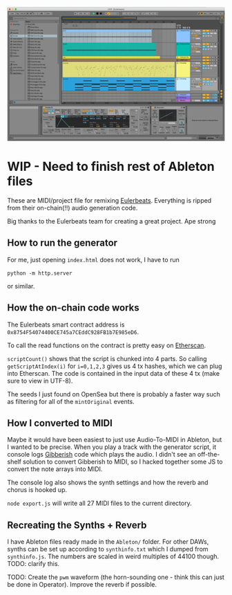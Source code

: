![Ableton Screenshot](screenshot.png)

# WIP - Need to finish rest of Ableton files

These are MIDI/project file for remixing [Eulerbeats](https://eulerbeats.com/).
Everything is ripped from their on-chain(!!) audio generation code.

Big thanks to the Eulerbeats team for creating a great project. Ape strong

## How to run the generator
For me, just opening `index.html` does not work, I have to run

```
python -m http.server
```

or similar.

## How the on-chain code works

The Eulerbeats smart contract address is
`0x8754F54074400CE745a7CEddC928FB1b7E985eD6`.

To call the read functions on the contract is pretty easy on
[Etherscan](https://etherscan.io/address/0x8754F54074400CE745a7CEddC928FB1b7E985eD6#readContract).

`scriptCount()` shows that the script is chunked into 4 parts. So calling
`getScriptAtIndex(i)` for `i=0,1,2,3` gives us 4 tx hashes, which we can plug
into Etherscan. The code is contained in the input data of these 4 tx
(make sure to view in UTF-8).

The seeds I just found on OpenSea but there is probably a faster way such as filtering
for all of the `mintOriginal` events.

## How I converted to MIDI
Maybe it would have been easiest to just use Audio-To-MIDI in Ableton,
but I wanted to be precise. When you play a track with the generator script,
it console logs [Gibberish](https://github.com/gibber-cc/gibberish)
code which plays the audio. I didn't see an off-the-shelf solution to
convert Gibberish to MIDI, so I hacked together some JS to convert the note arrays
into MIDI.

The console log also shows the synth settings and how the reverb and chorus is hooked up.

`node export.js` will write all 27 MIDI files to the current directory.

## Recreating the Synths + Reverb

I have Ableton files ready made in the `Ableton/` folder. For other DAWs, synths can be set up
according to `synthinfo.txt` which I dumped from `synthinfo.js`. The numbers are scaled in weird multiples of 44100 though.
TODO: clarify this.

TODO: Create the `pwm` waveform (the horn-sounding one - think this can just be done in Operator). Improve the reverb if possible.
